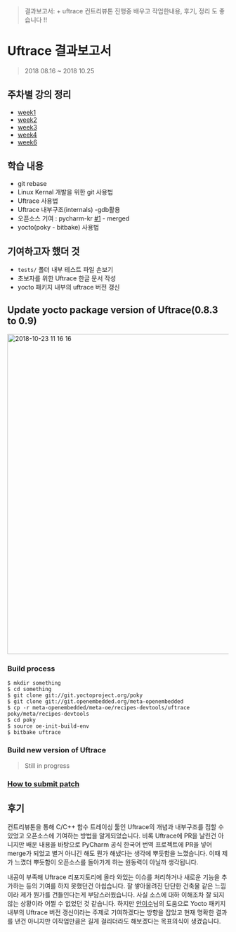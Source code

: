 > 결과보고서: + uftrace 컨트리뷰톤 진행중 배우고 작업한내용, 후기, 정리 도 좋습니다 !!

# Uftrace 결과보고서
> 2018 08.16 ~ 2018 10.25

## 주차별 강의 정리
- [week1](https://github.com/dididy/contributhon/blob/master/record_day1.md)
- [week2](https://github.com/dididy/contributhon/blob/master/record_day2.md)
- [week3](https://github.com/dididy/contributhon/blob/master/record_day3.md)
- [week4](https://github.com/dididy/contributhon/blob/master/record_day4.md)
- [week6](https://github.com/dididy/contributhon/blob/master/record_day6.md)

## 학습 내용
- git rebase
- Linux Kernal 개발을 위한 git 사용법 
- Uftrace 사용법
- Uftrace 내부구조(internals) 
  -gdb활용
- 오픈소스 기여 : pycharm-kr [#1](https://github.com/traff/pycharm-kr/pull/1) - merged
- yocto(poky - bitbake) 사용법

## 기여하고자 했더 것
- `tests/` 폴더 내부 테스트 파일 손보기
- 초보자를 위한 Uftrace 한글 문서 작성 
- yocto 패키지 내부의 uftrace 버전 갱신

## Update yocto package version of Uftrace(0.8.3 to 0.9)
<img width="727" alt="2018-10-23 11 16 16" src="https://user-images.githubusercontent.com/16266103/47368836-5aab4f80-d71d-11e8-8bbd-096c4434b3c7.png">

### Build process
```
$ mkdir something
$ cd something
$ git clone git://git.yoctoproject.org/poky
$ git clone git://git.openembedded.org/meta-openembedded 
$ cp -r meta-openembedded/meta-oe/recipes-devtools/uftrace poky/meta/recipes-devtools
$ cd poky
$ source oe-init-build-env
$ bitbake uftrace
```

### Build new version of Uftrace
> Still in progress

### [How to submit patch](http://www.openembedded.org/wiki/How_to_submit_a_patch_to_OpenEmbedded)

## 후기
  컨트리뷰톤을 통해 C/C++ 함수 트레이싱 툴인 Uftrace의 개념과 내부구조를 접할 수 있었고 오픈소스에 기여하는 방법을 알게되었습니다. 비록 Uftrace에 PR을 날린건 아니지만 배운 내용을 바탕으로 PyCharm 공식 한국어 번역 프로젝트에 PR을 넣어 merge가 되었고 별거 아니긴 해도 뭔가 해냈다는 생각에 뿌듯함을 느꼈습니다. 이때 제가 느꼈더 뿌듯함이 오픈소스를 돌아가게 하는 원동력이 아닐까 생각됩니다.
  
  내공이 부족해 Uftrace 리포지토리에 올라 와있는 이슈를 처리하거나 새로운 기능을 추가하는 등의 기여를 하지 못했던건 아쉽습니다. 잘 쌓아올려진 단단한 건축물 같은 느낌이라 제가 뭔가를 건들인다는게 부담스러웠습니다. 사실 소스에 대하 이해조차 잘 되지 않는 상황이라 어쩔 수 없었던 것 같습니다. 하지만 [안이수](https://github.com/memnoth)님의 도움으로 Yocto 패키지 내부의 Uftrace 버전 갱신이라는 주제로 기여하겠다는 방향을 잡았고 현재 명확한 결과를 낸건 아니지만 이작업만큼은 길게 걸리더라도 해보겠다는 목표의식이 생겼습니다. 
  
  
  
  





